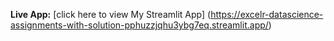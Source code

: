 **Live App:**
[click here to view My Streamlit App] (https://excelr-datascience-assignments-with-solution-pphuzzjqhu3ybg7eq.streamlit.app/)
